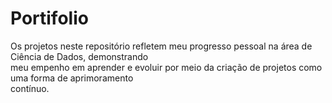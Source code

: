 # Portifolio

Os projetos neste repositório refletem meu progresso pessoal na área de Ciência de Dados, demonstrando<br> meu empenho em aprender e evoluir por meio da criação de projetos como uma forma de aprimoramento<br> contínuo.
